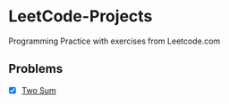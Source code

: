 # LeetCode-Projects
Programming Practice with exercises from Leetcode.com

## Problems
- [x] [Two Sum](https://leetcode.com/problems/two-sum/)
